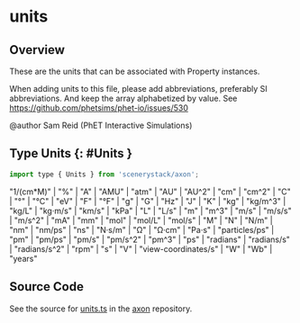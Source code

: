 # units

## Overview

These are the units that can be associated with Property instances.

When adding units to this file, please add abbreviations, preferably SI abbreviations.
And keep the array alphabetized by value.
See https://github.com/phetsims/phet-io/issues/530

@author Sam Reid (PhET Interactive Simulations)

## Type Units {: #Units }


```js
import type { Units } from 'scenerystack/axon';
```


"1/(cm*M)" | "%" | "A" | "AMU" | "atm" | "AU" | "AU^2" | "cm" | "cm^2" | "C" | "°" | "°C" | "eV" | "F" | "°F" | "g" | "G" | "Hz" | "J" | "K" | "kg" | "kg/m^3" | "kg/L" | "kg·m/s" | "km/s" | "kPa" | "L" | "L/s" | "m" | "m^3" | "m/s" | "m/s/s" | "m/s^2" | "mA" | "mm" | "mol" | "mol/L" | "mol/s" | "M" | "N" | "N/m" | "nm" | "nm/ps" | "ns" | "N·s/m" | "Ω" | "Ω·cm" | "Pa·s" | "particles/ps" | "pm" | "pm/ps" | "pm/s" | "pm/s^2" | "pm^3" | "ps" | "radians" | "radians/s" | "radians/s^2" | "rpm" | "s" | "V" | "view-coordinates/s" | "W" | "Wb" | "years"



## Source Code

See the source for [units.ts](https://github.com/phetsims/axon/blob/main/js/units.ts) in the [axon](https://github.com/phetsims/axon) repository.
